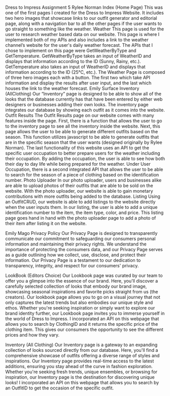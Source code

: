 Dress to Impress Assignment 5
Rylee Norman
Index (Home Page)
This was one of the first pages I created for the Dress to Impress Website. It includes two hero images that showcase links to our outfit generator and editorial page, along with a navigation bar to all the other pages if the user wants to go straight to something like the weather. 
Weather
This page is used for the user to research weather based data on our website. This page is where I implemented both of my APIs and also includes a link to the weather channel’s website for the user's daily weather forecast. The APIs that I chose to implement on this page were GetWeatherByType and GetTemperature. GetWeatherByType takes an input of WeatherID and displays that information according to the ID (Sunny, Rainy, etc.). GetTemperature also takes an input of WeatherID and displays that information according to the ID (25℃, etc.). The Weather Page is composed of three hero images each with a button. The first two which take API information and display the results after user input, and the last which houses the link to the weather forecast.
Emily Surface
Inventory (AllClothing)
Our “Inventory” page is designed to be able to show all of the looks that the database currently has that have been entered by either web designers or businesses adding their own looks.  The inventory page integrates our database by showing each outfit as it comes into the website.  
Outfit Results 
The Outfit Results page on our website comes with many features inside the page.  First, there is a function that allows the user to go to the inventory page to see all the inventory inside the website.  Next, this page allows the user to be able to generate different outfits based on the season.  This function utilizes javascript to be able to generate outfits that are in the specific season that the user wants (designed originally by Rylee Norman).  The last functionality of this website uses an API to get the specific user occupation to better prepare users for the weather including their occupation.  By adding the occupation, the user is able to see how both their day to day life while being prepared for the weather. Under User Occupation, there is a second integrated API that allows the user to be able to search for the season of a piece of clothing based on the identification number. 
Photo Uploader 
In our photo uploader, users and businesses alike are able to upload photos of their outfits that are able to be sold on the website.  With the photo uploader, our website is able to gain monetary contributions with more outfits being added to the database. 
Listing 
Using an OutfitCRUD, our website is able to add listings to the website directly when the user inputs them.  In our listing, the user is able to add a unique identification number to the item, the item type, color, and price.  This listing page goes hand in hand with the photo uploader page to add a photo of their item after listing it on the website. 

Emily Mago
Privacy Policy 
Our Privacy Page is designed to transparently communicate our commitment to safeguarding our consumers personal information and maintaining their privacy rights. We understand the importance of protecting the consumers data, and our Privacy Page serves as a guide outlining how we collect, use, disclose, and protect their information. Our Privacy Page is a testament to our dedication to transparency, integrity, and respect for our consumers' privacy.

LookBook (Editors Choice) 
Our Lookbook page was curated by our team to offer you a glimpse into the essence of our brand. Here, you'll discover a carefully selected collection of looks that embody our brand image, showcasing seasonal inspirations and favorite picks straight from us (the creators). Our lookbook page allows you to go on a visual journey that not only captures the latest trends but also embodies our unique style and ethos. Whether you're seeking inspiration or simply want to explore our brand identity further, our Lookbook page invites you to immerse yourself in the world of Dress to Impress. I incorporated an API on this webpage that allows you to search by ClothingID and it returns the specific price of the clothing item.  This gives our consumers the opportunity to see the different prices and how they vary.

Inventory (All Clothing)
Our Inventory page is a gateway to an expanding collection of looks sourced directly from our database. Here, you'll find a comprehensive showcase of outfits offering a diverse range of styles and inspirations. Our Inventory page provides real-time access to the latest additions, ensuring you stay ahead of the curve in fashion exploration. Whether you're seeking fresh trends, unique ensembles, or browsing for inspiration, our Inventory page is the destination for discovering unique looks! I incorporated an API on this webpage that allows you to search by an OutfitID to get the occasion of the specific outfit.

